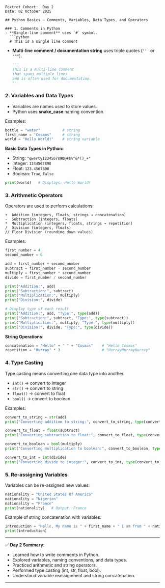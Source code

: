 ````
Foxtrot Cohort:  Day 2
Date: 02 October 2025

## Python Basics — Comments, Variables, Data Types, and Operators

### 1. Comments in Python
- **Single-line comment** uses `#` symbol.
  ```python
  # This is a single line comment
````

- **Multi-line comment / documentation string** uses triple quotes (`'''` or `"""`).

  ```python
  '''
  This is a multi-line comment
  that spans multiple lines
  and is often used for documentation.
  '''
  ```

### 2. Variables and Data Types

- Variables are names used to store values.
- Python uses **snake_case** naming convention.

Examples:

```python
bottle = "water"          # string
first_name = "Cosmos"     # string
world = "Hello World!"    # string variable
```

**Basic Data Types in Python:**

- String: `"qwerty1234567890@#$%^&*()_+"`
- Integer: `1234567890`
- Float: `123.4567890`
- Boolean: `True`, `False`

```python
print(world)   # Displays: Hello World!
```

### 3. Arithmetic Operators

Operators are used to perform calculations:

```
+  Addition (integers, floats, strings → concatenation)
-  Subtraction (integers, floats)
*  Multiplication (integers, floats, strings → repetition)
/  Division (integers, floats)
// Floor Division (rounding down values)
```

Examples:

```python
first_number = 4
second_number = 6

add = first_number + second_number
subtract = first_number - second_number
multiply = first_number * second_number
divide = first_number / second_number

print("Addition:", add)
print("Subtraction:", subtract)
print("Multiplication:", multiply)
print("Division:", divide)

# Display type of each result
print("Addition:", add, "Type:", type(add))
print("Subtraction:", subtract, "Type:", type(subtract))
print("Multiplication:", multiply, "Type:", type(multiply))
print("Division:", divide, "Type:", type(divide))
```

**String Operations:**

```python
concatenation = "Hello" + " " + "Cosmas"    # "Hello Cosmas"
repetition = "Hurray" * 3                   # "HurrayHurrayHurray"
```

### 4. Type Casting

Type casting means converting one data type into another.

- `int()` → convert to integer
- `str()` → convert to string
- `float()` → convert to float
- `bool()` → convert to boolean

Examples:

```python
convert_to_string = str(add)
print("Converting addition to string:", convert_to_string, type(convert_to_string))

convert_to_float = float(subtract)
print("Converting subtraction to float:", convert_to_float, type(convert_to_float))

convert_to_boolean = bool(multiply)
print("Converting multiplication to boolean:", convert_to_boolean, type(convert_to_boolean))

convert_to_int = int(divide)
print("Converting divide to integer:", convert_to_int, type(convert_to_int))
```

### 5. Re-assigning Variables

Variables can be re-assigned new values:

```python
nationality = "United States Of America"
nationality = "Nigerian"
nationality = "France"
print(nationality)   # Output: France
```

Example of string concatenation with variables:

```python
introduction = "Hello, My name is " + first_name + " I am from " + nationality
print(introduction)
```

---

✅ **Day 2 Summary**:

- Learned how to write comments in Python.
- Explored variables, naming conventions, and data types.
- Practiced arithmetic and string operators.
- Performed type casting (int, str, float, bool).
- Understood variable reassignment and string concatenation.

---
